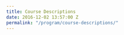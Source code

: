 ```yaml
---
title: Course Descriptions
date: 2016-12-02 13:57:00 Z
permalink: "/program/course-descriptions/"
---
```


